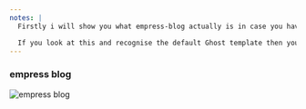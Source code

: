 ```yaml
---
notes: |
  Firstly i will show you what empress-blog actually is in case you haven't seen it before.

  If you look at this and recognise the default Ghost template then you would be 100% right! You can effectively not tell that the empress-blog-casper template is any different from ghost's template because it is essentially a shallow fork! I can tell you more about how this works later if you're interested
---
```


### empress blog

![empress blog](/images/empress-blog.png)
